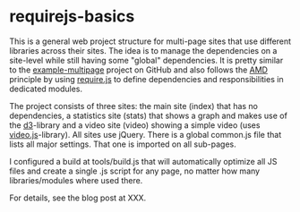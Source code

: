 requirejs-basics
================

This is a general web project structure for multi-page sites that use different libraries across their sites. The idea is to manage the dependencies on a site-level while still having some "global" dependencies. It is pretty similar to the [example-multipage](https://github.com/requirejs/example-multipage) project on GitHub and also follows the [AMD](http://en.wikipedia.org/wiki/Asynchronous_module_definition) principle by using [require.js](http://requirejs.org/) to define dependencies and responsibilities in dedicated modules.

The project consists of three sites: the main site (index) that has no dependencies, a statistics site (stats) that shows a graph and makes use of the [d3](http://d3js.org/)-library and a video site (video) showing a simple video (uses [video.js](http://www.videojs.com/)-library). All sites use jQuery. There is a global common.js file that lists all major settings. That one is imported on all sub-pages.

I configured a build at tools/build.js that will automatically optimize all JS files and create a single .js script for any page, no matter how many libraries/modules where used there.

For details, see the blog post at XXX.
